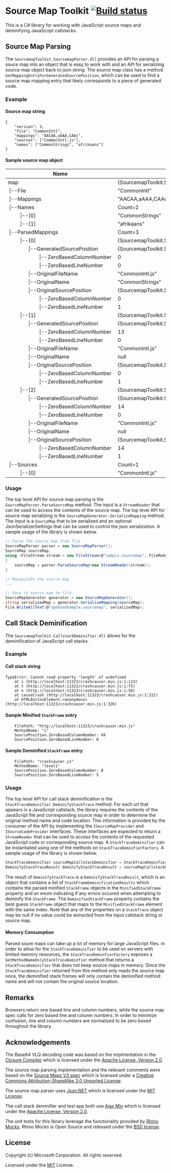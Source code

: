 # Source Map Toolkit [![Build status](https://ci.appveyor.com/api/projects/status/8ydsci6e4v80n6c0?svg=true)](https://ci.appveyor.com/project/thomabr/sourcemap-toolkit)
This is a C# library for working with JavaScript source maps and deminifying JavaScript callstacks.

## Source Map Parsing
The `SourcemapToolkit.SourcemapParser.dll` provides an API for parsing a souce map into an object that is easy to work with and an API for serializing source map object back to json string. 
The source map class has a method `GetMappingEntryForGeneratedSourcePosition`, which can be used to find a source map mapping entry that likely corresponds to a piece of generated code. 
### Example
#### Source map string
```
{
    "version": 3,
    "file": "CommonIntl",
    "mappings": "AACAA,aAAA,CAAc",
    "sources": ["CommonIntl.js"],
    "names": ["CommonStrings", "afrikaans"]
}
```
#### Sample source map object
|Name|Value|Type
|--- | --- | ---
|map&nbsp;&nbsp;&nbsp;&nbsp;&nbsp;&nbsp;&nbsp;&nbsp;&nbsp;&nbsp;&nbsp;&nbsp;&nbsp;&nbsp;&nbsp;&nbsp;&nbsp;&nbsp;&nbsp;&nbsp;&nbsp;&nbsp;&nbsp;&nbsp;&nbsp;&nbsp;&nbsp;&nbsp;&nbsp;&nbsp;&nbsp;&nbsp;&nbsp;&nbsp;&nbsp;&nbsp;&nbsp;&nbsp;&nbsp;&nbsp;&nbsp;&nbsp;&nbsp;&nbsp;&nbsp;&nbsp;&nbsp;&nbsp;&nbsp;&nbsp;&nbsp;&nbsp;&nbsp;&nbsp;&nbsp;&nbsp;&nbsp;&nbsp;&nbsp;&nbsp;&nbsp;&nbsp;&nbsp;&nbsp;&nbsp;&nbsp;&nbsp;&nbsp;&nbsp;|{SourcemapToolkit.SourcemapParser.SourceMap}|SourcemapToolkit.SourcemapParser.SourceMap
|&nbsp;\|--File|"CommonIntl"|string
|&nbsp;\|--Mappings|"AACAA,aAAA,CAAc"|string
|&nbsp;\|--Names|Count=2|System.Collections.Generic.List<string>
|&nbsp;&nbsp;&nbsp;&nbsp;&nbsp;&nbsp;&nbsp;&nbsp;&nbsp;\|--[0]|"CommonStrings"|string
|&nbsp;&nbsp;&nbsp;&nbsp;&nbsp;&nbsp;&nbsp;&nbsp;&nbsp;\|--[1]|"afrikaans"|string
|&nbsp;\|--ParsedMappings|Count=3|System.Collections.Generic.List<SourcemapToolkit.SourcemapParser.MappingEntry>
|&nbsp;&nbsp;&nbsp;&nbsp;&nbsp;&nbsp;&nbsp;&nbsp;&nbsp;\|--[0]|{SourcemapToolkit.SourcemapParser.MappingEntry}|SourcemapToolkit.SourcemapParser.MappingEntry
|&nbsp;&nbsp;&nbsp;&nbsp;&nbsp;&nbsp;&nbsp;&nbsp;&nbsp;&nbsp;&nbsp;&nbsp;&nbsp;&nbsp;&nbsp;\|--GeneratedSourcePosition|{SourcemapToolkit.SourcemapParser.SourcePosition}|SourcemapToolkit.SourcemapParser.SourcePosition
|&nbsp;&nbsp;&nbsp;&nbsp;&nbsp;&nbsp;&nbsp;&nbsp;&nbsp;&nbsp;&nbsp;&nbsp;&nbsp;&nbsp;&nbsp;&nbsp;&nbsp;&nbsp;&nbsp;&nbsp;&nbsp;&nbsp;&nbsp;\|--ZeroBasedColumnNumber|0|int
|&nbsp;&nbsp;&nbsp;&nbsp;&nbsp;&nbsp;&nbsp;&nbsp;&nbsp;&nbsp;&nbsp;&nbsp;&nbsp;&nbsp;&nbsp;&nbsp;&nbsp;&nbsp;&nbsp;&nbsp;&nbsp;&nbsp;&nbsp;\|--ZeroBasedLineNumber|0|int
|&nbsp;&nbsp;&nbsp;&nbsp;&nbsp;&nbsp;&nbsp;&nbsp;&nbsp;&nbsp;&nbsp;&nbsp;&nbsp;&nbsp;&nbsp;\|--OriginalFileName|"CommonIntl.js"|string
|&nbsp;&nbsp;&nbsp;&nbsp;&nbsp;&nbsp;&nbsp;&nbsp;&nbsp;&nbsp;&nbsp;&nbsp;&nbsp;&nbsp;&nbsp;\|--OriginalName|"CommonStrings"|string
|&nbsp;&nbsp;&nbsp;&nbsp;&nbsp;&nbsp;&nbsp;&nbsp;&nbsp;&nbsp;&nbsp;&nbsp;&nbsp;&nbsp;&nbsp;\|--OriginalSourcePosition|{SourcemapToolkit.SourcemapParser.SourcePosition}|SourcemapToolkit.SourcemapParser.SourcePosition
|&nbsp;&nbsp;&nbsp;&nbsp;&nbsp;&nbsp;&nbsp;&nbsp;&nbsp;&nbsp;&nbsp;&nbsp;&nbsp;&nbsp;&nbsp;&nbsp;&nbsp;&nbsp;&nbsp;&nbsp;&nbsp;&nbsp;&nbsp;\|--ZeroBasedColumnNumber|0|int
|&nbsp;&nbsp;&nbsp;&nbsp;&nbsp;&nbsp;&nbsp;&nbsp;&nbsp;&nbsp;&nbsp;&nbsp;&nbsp;&nbsp;&nbsp;&nbsp;&nbsp;&nbsp;&nbsp;&nbsp;&nbsp;&nbsp;&nbsp;\|--ZeroBasedLineNumber|1|int
|&nbsp;&nbsp;&nbsp;&nbsp;&nbsp;&nbsp;&nbsp;&nbsp;&nbsp;\|--[1]|{SourcemapToolkit.SourcemapParser.MappingEntry}|SourcemapToolkit.SourcemapParser.MappingEntry
|&nbsp;&nbsp;&nbsp;&nbsp;&nbsp;&nbsp;&nbsp;&nbsp;&nbsp;&nbsp;&nbsp;&nbsp;&nbsp;&nbsp;&nbsp;\|--GeneratedSourcePosition|{SourcemapToolkit.SourcemapParser.SourcePosition}|SourcemapToolkit.SourcemapParser.SourcePosition
|&nbsp;&nbsp;&nbsp;&nbsp;&nbsp;&nbsp;&nbsp;&nbsp;&nbsp;&nbsp;&nbsp;&nbsp;&nbsp;&nbsp;&nbsp;&nbsp;&nbsp;&nbsp;&nbsp;&nbsp;&nbsp;&nbsp;&nbsp;\|--ZeroBasedColumnNumber|13|int
|&nbsp;&nbsp;&nbsp;&nbsp;&nbsp;&nbsp;&nbsp;&nbsp;&nbsp;&nbsp;&nbsp;&nbsp;&nbsp;&nbsp;&nbsp;&nbsp;&nbsp;&nbsp;&nbsp;&nbsp;&nbsp;&nbsp;&nbsp;\|--ZeroBasedLineNumber|0|int
|&nbsp;&nbsp;&nbsp;&nbsp;&nbsp;&nbsp;&nbsp;&nbsp;&nbsp;&nbsp;&nbsp;&nbsp;&nbsp;&nbsp;&nbsp;\|--OriginalFileName|"CommonIntl.js"|string
|&nbsp;&nbsp;&nbsp;&nbsp;&nbsp;&nbsp;&nbsp;&nbsp;&nbsp;&nbsp;&nbsp;&nbsp;&nbsp;&nbsp;&nbsp;\|--OriginalName|null|string
|&nbsp;&nbsp;&nbsp;&nbsp;&nbsp;&nbsp;&nbsp;&nbsp;&nbsp;&nbsp;&nbsp;&nbsp;&nbsp;&nbsp;&nbsp;\|--OriginalSourcePosition|{SourcemapToolkit.SourcemapParser.SourcePosition}|SourcemapToolkit.SourcemapParser.SourcePosition
|&nbsp;&nbsp;&nbsp;&nbsp;&nbsp;&nbsp;&nbsp;&nbsp;&nbsp;&nbsp;&nbsp;&nbsp;&nbsp;&nbsp;&nbsp;&nbsp;&nbsp;&nbsp;&nbsp;&nbsp;&nbsp;&nbsp;&nbsp;\|--ZeroBasedColumnNumber|0|int
|&nbsp;&nbsp;&nbsp;&nbsp;&nbsp;&nbsp;&nbsp;&nbsp;&nbsp;&nbsp;&nbsp;&nbsp;&nbsp;&nbsp;&nbsp;&nbsp;&nbsp;&nbsp;&nbsp;&nbsp;&nbsp;&nbsp;&nbsp;\|--ZeroBasedLineNumber|1|int
|&nbsp;&nbsp;&nbsp;&nbsp;&nbsp;&nbsp;&nbsp;&nbsp;&nbsp;\|--[2]|{SourcemapToolkit.SourcemapParser.MappingEntry}|SourcemapToolkit.SourcemapParser.MappingEntry
|&nbsp;&nbsp;&nbsp;&nbsp;&nbsp;&nbsp;&nbsp;&nbsp;&nbsp;&nbsp;&nbsp;&nbsp;&nbsp;&nbsp;&nbsp;\|--GeneratedSourcePosition|{SourcemapToolkit.SourcemapParser.SourcePosition}|SourcemapToolkit.SourcemapParser.SourcePosition
|&nbsp;&nbsp;&nbsp;&nbsp;&nbsp;&nbsp;&nbsp;&nbsp;&nbsp;&nbsp;&nbsp;&nbsp;&nbsp;&nbsp;&nbsp;&nbsp;&nbsp;&nbsp;&nbsp;&nbsp;&nbsp;&nbsp;&nbsp;\|--ZeroBasedColumnNumber|14|int
|&nbsp;&nbsp;&nbsp;&nbsp;&nbsp;&nbsp;&nbsp;&nbsp;&nbsp;&nbsp;&nbsp;&nbsp;&nbsp;&nbsp;&nbsp;&nbsp;&nbsp;&nbsp;&nbsp;&nbsp;&nbsp;&nbsp;&nbsp;\|--ZeroBasedLineNumber|0|int
|&nbsp;&nbsp;&nbsp;&nbsp;&nbsp;&nbsp;&nbsp;&nbsp;&nbsp;&nbsp;&nbsp;&nbsp;&nbsp;&nbsp;&nbsp;\|--OriginalFileName|"CommonIntl.js"|string
|&nbsp;&nbsp;&nbsp;&nbsp;&nbsp;&nbsp;&nbsp;&nbsp;&nbsp;&nbsp;&nbsp;&nbsp;&nbsp;&nbsp;&nbsp;\|--OriginalName|null|string
|&nbsp;&nbsp;&nbsp;&nbsp;&nbsp;&nbsp;&nbsp;&nbsp;&nbsp;&nbsp;&nbsp;&nbsp;&nbsp;&nbsp;&nbsp;\|--OriginalSourcePosition|{SourcemapToolkit.SourcemapParser.SourcePosition}|SourcemapToolkit.SourcemapParser.SourcePosition
|&nbsp;&nbsp;&nbsp;&nbsp;&nbsp;&nbsp;&nbsp;&nbsp;&nbsp;&nbsp;&nbsp;&nbsp;&nbsp;&nbsp;&nbsp;&nbsp;&nbsp;&nbsp;&nbsp;&nbsp;&nbsp;&nbsp;&nbsp;\|--ZeroBasedColumnNumber|14|int
|&nbsp;&nbsp;&nbsp;&nbsp;&nbsp;&nbsp;&nbsp;&nbsp;&nbsp;&nbsp;&nbsp;&nbsp;&nbsp;&nbsp;&nbsp;&nbsp;&nbsp;&nbsp;&nbsp;&nbsp;&nbsp;&nbsp;&nbsp;\|--ZeroBasedLineNumber|1|int
|&nbsp;\|--Sources|Count=1|System.Collections.Generic.List<string>
|&nbsp;&nbsp;&nbsp;&nbsp;&nbsp;&nbsp;&nbsp;&nbsp;&nbsp;\|--[0]|"CommonIntl.js"|string
### Usage
The top level API for source map parsing is the `SourceMapParser.ParseSourceMap` method. The input is a `StreamReader` that can be used to access the contents of the source map.
The top level API for source map serializing is the `SourceMapGenerator.SerializeMapping` method. The input is a `SourceMap` that to be serialized and an optional JsonSerializerSettings that can be used to control the json serialization.
A sample usage of the library is shown below.

```csharp
// Parse the source map from file
SourceMapParser parser = new SourceMapParser();
SourceMap sourceMap;
using (FileStream stream = new FileStream(@"sample.sourcemap", FileMode.Open))
{
    sourceMap = parser.ParseSourceMap(new StreamReader(stream));
}

// Manipulate the source map
...

// Save to source map to file
SourceMapGenerator generator = new SourceMapGenerator();
string serializedMap = generator.SerializeMapping(sourceMap);
File.WriteAllText(@"updatedSample.sourcemap", serializedMap);
```

## Call Stack Deminification
The `SourcemapToolkit.CallstackDeminifier.dll` allows for the deminification of JavaScript call stacks. 
### Example
#### Call stack string
```
TypeError: Cannot read property 'length' of undefined
    at i (http://localhost:11323/crashcauser.min.js:1:113)
    at t (http://localhost:11323/crashcauser.min.js:1:75)
    at n (http://localhost:11323/crashcauser.min.js:1:50)
    at causeCrash (http://localhost:11323/crashcauser.min.js:1:222)
    at HTMLButtonElement.<anonymous> (http://localhost:11323/crashcauser.min.js:1:326)
```
#### Sample Minified `StackFrame` entry
```
    FilePath: "http://localhost:11323/crashcauser.min.js"
    MethodName: "i"
    SourcePosition.ZeroBasedColumnNumber: 49
    SourcePosition.ZeroBasedLineNumber: 0
```
#### Sample Deminified `StackFrame` entry
```
    FilePath: "crashcauser.js"
    MethodName: "level1"
    SourcePosition.ZeroBasedColumnNumber: 8
    SourcePosition.ZeroBasedLineNumber: 5
```
### Usage
The top level API for call stack deminification is the `StackTraceDeminifier.DeminifyStackTrace` method. For each url that appears in a JavaScript callstack, the library requires the contents of the JavaScript file and corresponding source map in order to determine the original method name and code location. This information is provided by the consumer of the API by implementing the `ISourceMapProvider` and `ISourceCodeProvider` interfaces. These interfaces are expected to return a `StreamReader` that can be used to access the contents of the requested JavaScript code or corresponding source map. A `StackTraceDeminifier` can be instantiated using one of the methods on `StackTraceDeminfierFactory`. A sample usage of the library is shown below.

```csharp
StackTraceDeminifier sourceMapCallstackDeminifier = StackTraceDeminfierFactory.GetStackTraceDeminfier(new SourceMapProvider(), new SourceCodeProvider());
DeminifyStackTraceResult deminifyStackTraceResult = sourceMapCallstackDeminifier.DeminifyStackTrace(callstack)
```

The result of `DeminifyStackTrace` is a `DeminifyStackTraceResult`, which is an object that contains a list of `StackFrameDeminificationResults` which contains the parsed minified `StackFrame` objects in the `MinifiedStackFrame` property and an enum indicating if any errors occured when attempting to deminify the `StackFrame`. The `DeminifiedStackFrame` property contains the best guess `StackFrame` object that maps to the `MinifiedStackFrame` element with the same index. Note that any of the properties on a `StackTrace` object may be null if no value could be extracted from the input callstack string or source map.

#### Memory Consumption
Parsed soure maps can take up a lot of memory for large JavaScript files. In order to allow for the `StackTraceDeminifier` to be used on servers with limited memory resources, the `StackTraceDeminfierFactory` exposes a `GetMethodNameOnlyStackTraceDeminfier` method that returns a `StackTraceDeminifier` that does not keep source maps in memory. Since the `StackTraceDeminifier` returned from this method only reads the source map once, the deminified stack frames will only contain the deminified method name and will not contain the original source location. 

## Remarks
Browsers return one based line and column numbers, while the source map spec calls for zero based line and column numbers. In order to minimize confusion, line and column numbers are normalized to be zero based throughout the library.

## Acknowledgements
The Base64 VLQ decoding code was based on the implmentation in the [Closure Compiler](https://github.com/google/closure-compiler/blob/master/src/com/google/debugging/sourcemap/Base64VLQ.java) which is licensed under the [Apache License, Version 2.0](http://www.apache.org/licenses/LICENSE-2.0).

The source map parsing implementation and the relevant comments were based on the [Source Maps V3 spec](https://docs.google.com/document/d/1U1RGAehQwRypUTovF1KRlpiOFze0b-_2gc6fAH0KY0k/mobilebasic?pref=2&pli=1) which is licensed under a [Creative Commons Attribution-ShareAlike 3.0 Unported License](https://creativecommons.org/licenses/by-sa/3.0/).

The source map parser uses [Json.NET](http://www.newtonsoft.com/json) which is licensed under the [MIT License](https://github.com/JamesNK/Newtonsoft.Json/blob/master/LICENSE.md).

The call stack deminifier and test app both use [Ajax Min](http://ajaxmin.codeplex.com/) which is licensed under the [Apache License, Version 2.0](http://www.apache.org/licenses/LICENSE-2.0).

The unit tests for this library leverage the functionality provided by [Rhino Mocks](https://www.hibernatingrhinos.com/oss/rhino-mocks). Rhino Mocks is Open Source and released under the [BSD license](http://www.opensource.org/licenses/bsd-license.php).

## License
Copyright (c) Microsoft Corporation. All rights reserved.

Licensed under the [MIT](LICENSE.txt) License.
